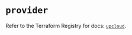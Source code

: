 # `provider`

Refer to the Terraform Registry for docs: [`upcloud`](https://registry.terraform.io/providers/upcloudltd/upcloud/5.27.0/docs).
